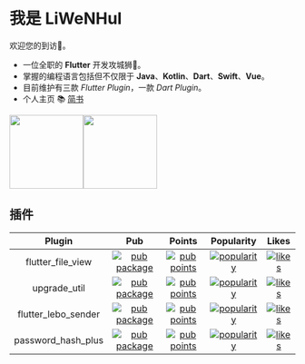 # 我是 LiWeNHuI

欢迎您的到访🐾。

* 一位全职的 **Flutter** 开发攻城狮🦁。
* 掌握的编程语言包括但不仅限于 **Java**、**Kotlin**、**Dart**、**Swift**、**Vue**。
* 目前维护有三款 *Flutter Plugin*，一款 *Dart Plugin*。
* 个人主页 📚 [简书](https://www.jianshu.com/u/b3e89b034b7e)

<img align="" height="130px" src="https://github-readme-stats.vercel.app/api?username=LiWenHui96&hide_title=true&hide_border=true&show_icons=true&include_all_commits=true&line_height=21&theme=graywhite&locale=cn"></img><img align="" height="130px" src="https://github-readme-stats.vercel.app/api/top-langs/?username=LiWenHui96&hide_title=true&hide_border=true&layout=compact&theme=graywhite&locale=cn" />

## 插件

| Plugin | Pub | Points | Popularity | Likes |
|:---:|:---:|:---:|:---:|:---:|
| flutter_file_view | [![pub package](https://img.shields.io/pub/v/flutter_file_view)](https://pub.dev/packages/flutter_file_view) | [![pub points](https://badges.bar/flutter_file_view/pub%20points)](https://pub.dev/packages/flutter_file_view/score) | [![popularity](https://badges.bar/flutter_file_view/popularity)](https://pub.dev/packages/flutter_file_view/score) | [![likes](https://badges.bar/flutter_file_view/likes)](https://pub.dev/packages/flutter_file_view/score) |
| upgrade_util | [![pub package](https://img.shields.io/pub/v/upgrade_util)](https://pub.dev/packages/upgrade_util) | [![pub points](https://badges.bar/upgrade_util/pub%20points)](https://pub.dev/packages/upgrade_util/score) | [![popularity](https://badges.bar/upgrade_util/popularity)](https://pub.dev/packages/upgrade_util/score) | [![likes](https://badges.bar/upgrade_util/likes)](https://pub.dev/packages/upgrade_util/score) |
| flutter_lebo_sender | [![pub package](https://img.shields.io/pub/v/flutter_lebo_sender)](https://pub.dev/packages/flutter_lebo_sender) | [![pub points](https://badges.bar/flutter_lebo_sender/pub%20points)](https://pub.dev/packages/flutter_lebo_sender/score) | [![popularity](https://badges.bar/flutter_lebo_sender/popularity)](https://pub.dev/packages/flutter_lebo_sender/score) | [![likes](https://badges.bar/flutter_lebo_sender/likes)](https://pub.dev/packages/flutter_lebo_sender/score) |
| password_hash_plus | [![pub package](https://img.shields.io/pub/v/password_hash_plus)](https://pub.dev/packages/password_hash_plus) | [![pub points](https://badges.bar/password_hash_plus/pub%20points)](https://pub.dev/packages/password_hash_plus/score) | [![popularity](https://badges.bar/password_hash_plus/popularity)](https://pub.dev/packages/password_hash_plus/score) | [![likes](https://badges.bar/password_hash_plus/likes)](https://pub.dev/packages/password_hash_plus/score) |